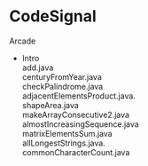 # CodeSignal

Arcade  

 * Intro                               <br> 
              add.java                      <br>
              centuryFromYear.java          <br>
              checkPalindrome.java          <br>
              adjacentElementsProduct.java. <br>
              shapeArea.java                <br>
              makeArrayConsecutive2.java    <br>
              almostIncreasingSequence.java <br>
              matrixElementsSum.java        <br>
              allLongestStrings.java.       <br>
              commonCharacterCount.java     <br>
